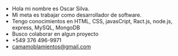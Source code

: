 -  Hola mi nombre es Oscar Silva.
-  Mi meta es trabajar como desarrollador de software.
-  Tengo conocimientos en HTML, CSS, javasCript, Ract.js, node.js, express, MySQL, MongoDB
-  Busco colaborar en algun proyecto
-  +549 376 496-9971
-  camamoblamientos@gmail.com

